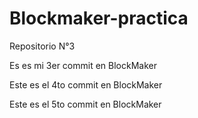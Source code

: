 # Blockmaker-practica
Repositorio N°3

Es es mi 3er commit en BlockMaker

Este es el 4to commit en BlockMaker

Este es el 5to commit en BlockMaker
